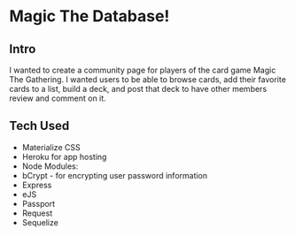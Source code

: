 # Magic The Database!
## Intro
I wanted to create a community page for players of the card game Magic The Gathering.  I wanted users to be able to browse cards, add their favorite cards to a list, build a deck, and post that deck to have other members review and comment on it.

## Tech Used
* Materialize CSS
* Heroku for app hosting
* Node Modules:
* bCrypt - for encrypting user password information
* Express
* eJS
* Passport
* Request
* Sequelize

